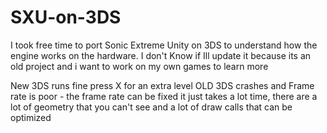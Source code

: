# SXU-on-3DS
I took free time to port Sonic Extreme Unity on 3DS to understand how the engine works on the hardware.
I don't Know if Ill update it because its an old project and i want to work on my own games to learn more

New 3DS runs fine
press X for an extra level
OLD 3DS crashes and Frame rate is poor
    - the frame rate can be fixed it just takes a lot time, there are a lot of geometry that you can't see and a lot of draw calls that can be optimized
